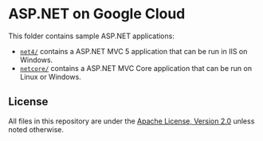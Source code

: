 # ASP.NET on Google Cloud

This folder contains sample ASP.NET applications:

* [`net4/`](net4/) contains a ASP.NET MVC 5 application that can be run in IIS on Windows. 
* [`netcore/`](netcore/) contains a ASP.NET MVC Core application that can be run on Linux or Windows.

## License

All files in this repository are under the
[Apache License, Version 2.0](LICENSE.txt) unless noted otherwise.